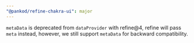 ```yaml
---
"@pankod/refine-chakra-ui": major
---
```


`metaData` is deprecated from `dataProvider` with refine@4, refine will pass `meta` instead, however, we still support `metaData` for backward compatibility.

